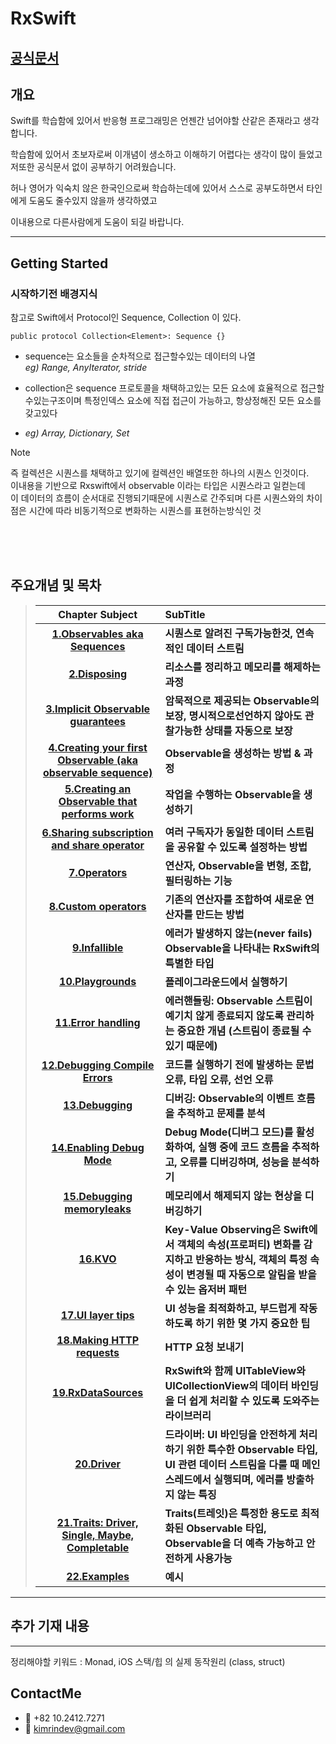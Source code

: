 # RxSwift 




## [공식문서](https://github.com/ReactiveX/RxSwift/blob/main/Documentation/GettingStarted.md)  




## 개요

Swift를 학습함에 있어서 반응형 프로그래밍은 언젠간 넘어야할 산같은 존재라고 생각합니다.   

학습함에 있어서 초보자로써 이개념이 생소하고 이해하기 어렵다는 생각이 많이 들었고  저또한 공식문서 없이 공부하기 어려웠습니다.
 
허나 영어가 익숙치 않은 한국인으로써 학습하는데에 있어서 스스로 공부도하면서 타인에게 도움도 줄수있지 않을까 생각하였고
 
이내용으로 다른사람에게 도움이 되길 바랍니다. 



--- 



## Getting Started
 
### 시작하기전 배경지식
참고로 Swift에서 Protocol인 Sequence, Collection 이 있다.
```
public protocol Collection<Element>: Sequence {}
```

 - sequence는 요소들을 순차적으로 접근할수있는 데이터의 나열  
 *eg) Range, AnyIterator, stride*

 - collection은 sequence 프로토콜을 채택하고있는 모든 요소에 효율적으로 접근할수있는구조이며 특정인덱스 요소에 직접 접근이 가능하고, 항상정해진 모든 요소를 갖고있다
 - *eg) Array, Dictionary, Set*

>[!NOTE]
> 즉 컬렉션은 시퀀스를 채택하고 있기에 컬렉션인 배열또한 하나의 시퀀스 인것이다.  
> 이내용을 기반으로 Rxswift에서 observable 이라는 타입은 시퀀스라고 일컫는데  
> 이 데이터의 흐름이 순서대로 진행되기때문에 시퀀스로 간주되며 다른 시퀀스와의 차이점은 시간에 따라 비동기적으로 변화하는 시퀀스를 표현하는방식인 것  

<br/> <br/> <br/>

## 주요개념 및 목차 
> | Chapter Subject | SubTitle | 
> |:---:| :----|
> | **[1.Observables aka Sequences](https://github.com/Rinkim0515/RxSwift2025/blob/main/Docs/%EC%BB%A4%EB%A6%AC%ED%81%98%EB%9F%BC/01_Observables%20aka%20Sequences.md#observables-aka-sequences)**  |      **시퀀스로 알려진 구독가능한것, 연속적인 데이터 스트림** |   
> | **[2.Disposing](https://github.com/Rinkim0515/RxSwift2025/blob/main/Docs/%EC%BB%A4%EB%A6%AC%ED%81%98%EB%9F%BC/02_Disposing.md#disposing)**                                                     |    **리소스를 정리하고 메모리를 해제하는 과정**|
> | **[3.Implicit Observable guarantees](https://github.com/Rinkim0515/RxSwift2025/blob/main/Docs/%EC%BB%A4%EB%A6%AC%ED%81%98%EB%9F%BC/03_Implict%20Observable%20guarantees.md#implicitobservableguarantees-%EC%95%94%EB%AC%B5%EC%A0%81%EC%9D%B8-observable-%EB%B3%B4%EC%9E%A5)**                                                                                                                                                                                                                                          |**암묵적으로 제공되는 Observable의 보장, 명시적으로선언하지 않아도 관찰가능한 상태를 자동으로 보장**|
> | **[4.Creating your first Observable (aka observable sequence)](https://github.com/Rinkim0515/RxSwift2025/blob/main/Docs/%EC%BB%A4%EB%A6%AC%ED%81%98%EB%9F%BC/04_Creating%20your%20first%C2%A0Observable%C2%A0.md#observable-%EC%83%9D%EC%84%B1%EC%9D%98-%ED%95%B5%EC%8B%AC%EA%B0%9C%EB%85%90)**                                                                                                                                                                                                                  |**Observable을 생성하는 방법 & 과정**|
> | **[5.Creating an Observable that performs work](https://github.com/Rinkim0515/RxSwift2025/blob/main/Docs/%EC%BB%A4%EB%A6%AC%ED%81%98%EB%9F%BC/05_Creating%20an%C2%A0Observable%C2%A0that%20performs%20work.md#creating-anobservablethat-performs-work)**                                                                                                                                                                                             |  **작업을 수행하는 Observable을 생성하기** |
> | **[6.Sharing subscription and share operator](https://github.com/Rinkim0515/RxSwift2025/blob/main/Docs/%EC%BB%A4%EB%A6%AC%ED%81%98%EB%9F%BC/06_Sharing%20Subscription%20and%20the%20share%20Operator.md#%EA%B5%AC%EB%8F%85subscription-%EA%B3%B5%EC%9C%A0%EC%99%80-share-%EC%97%B0%EC%82%B0%EC%9E%90)**                                                                                                                                                         | **여러 구독자가 동일한 데이터 스트림을 공유할 수 있도록 설정하는 방법** |
> | **[7.Operators](https://github.com/Rinkim0515/RxSwift2025/blob/main/Docs/%EC%BB%A4%EB%A6%AC%ED%81%98%EB%9F%BC/07_Operator.md#%EC%97%B0%EC%82%B0%EC%9E%90)**                                                                | **연산자, Observable을 변형, 조합, 필터링하는 기능**|
> | **[8.Custom operators](https://github.com/Rinkim0515/RxSwift2025/blob/main/Docs/%EC%BB%A4%EB%A6%AC%ED%81%98%EB%9F%BC/08_Custom%20operator.md#%EC%82%AC%EC%9A%A9%EC%9E%90%EC%A0%95%EC%9D%98-%EC%97%B0%EC%82%B0%EC%9E%90)**  | **기존의 연산자를 조합하여 새로운 연산자를 만드는 방법** |
> | **[9.Infallible](https://github.com/Rinkim0515/RxSwift2025/blob/main/Docs/%EC%BB%A4%EB%A6%AC%ED%81%98%EB%9F%BC/09_Infallible.md#%EC%8B%A4%ED%8C%A8%ED%95%98%EA%B1%B0%EB%82%98-%EC%98%A4%EB%A5%98%EB%A5%BC-%EB%B0%9C%EC%83%9D%EC%8B%9C%ED%82%A4%EC%A7%80-%EC%95%8A%EB%8A%94%EA%B2%83)**                                                                                                                                                   | **에러가 발생하지 않는(never fails) Observable을 나타내는 RxSwift의 특별한 타입** |
> | **[10.Playgrounds](https://github.com/Rinkim0515/RxSwift2025/blob/main/Docs/%EC%BB%A4%EB%A6%AC%ED%81%98%EB%9F%BC/10_Playgrounds.md#playgrounds)**                                                                          | **플레이그라운드에서 실행하기** |
> | **[11.Error handling](https://github.com/Rinkim0515/RxSwift2025/blob/main/Docs/%EC%BB%A4%EB%A6%AC%ED%81%98%EB%9F%BC/11_Error%20handling.md#%EC%97%90%EB%9F%AC%EB%A5%BC-%EC%B2%98%EB%A6%AC%ED%95%98%EA%B8%B0)**             | **에러핸들링: Observable 스트림이 예기치 않게 종료되지 않도록 관리하는 중요한 개념 (스트림이 종료될 수 있기 때문에)** |
> | **[12.Debugging Compile Errors](https://github.com/Rinkim0515/RxSwift2025/blob/main/Docs/%EC%BB%A4%EB%A6%AC%ED%81%98%EB%9F%BC/12_Debugging%20Compile%20Errors.md#%EC%BB%B4%ED%8C%8C%EC%9D%BC-%EC%97%90%EB%9F%AC%EB%A5%BC-%EB%94%94%EB%B2%84%EA%B9%85%ED%95%98%EA%B8%B0)**                                                                                                                                                                               | **코드를 실행하기 전에 발생하는 문법 오류, 타입 오류, 선언 오류**|
> | **[13.Debugging](https://github.com/Rinkim0515/RxSwift2025/blob/main/Docs/%EC%BB%A4%EB%A6%AC%ED%81%98%EB%9F%BC/13_Debugging.md#%EB%94%94%EB%B2%84%EA%B9%85)**                                                              |**디버깅: Observable의 이벤트 흐름을 추적하고 문제를 분석** |
> | **[14.Enabling Debug Mode](https://github.com/Rinkim0515/RxSwift2025/blob/main/Docs/%EC%BB%A4%EB%A6%AC%ED%81%98%EB%9F%BC/14_Enabling%20Debug%20Mode.md#%EB%94%94%EB%B2%84%EA%B7%B8-%EB%AA%A8%EB%93%9C%EC%9D%98-%ED%99%9C%EC%84%B1%ED%99%94)**                                                                                                                                                                                                 | **Debug Mode(디버그 모드)를 활성화하여, 실행 중에 코드 흐름을 추적하고, 오류를 디버깅하며, 성능을 분석하기**|
> | **[15.Debugging memoryleaks](https://github.com/Rinkim0515/RxSwift2025/blob/main/Docs/%EC%BB%A4%EB%A6%AC%ED%81%98%EB%9F%BC/15_Debugging%20memory%20leaks.md#%EB%A9%94%EB%AA%A8%EB%A6%AC%EB%88%84%EC%88%98-%EB%94%94%EB%B2%84%EA%B9%85)**                                                                                                                                                                                                 |  **메모리에서 해제되지 않는 현상을 디버깅하기**     |
> | **[16.KVO](https://github.com/Rinkim0515/RxSwift2025/blob/main/Docs/%EC%BB%A4%EB%A6%AC%ED%81%98%EB%9F%BC/16_KVO.md#kvo)**                                                                                                  | **Key-Value Observing은 Swift에서 객체의 속성(프로퍼티) 변화를 감지하고 반응하는 방식, 객체의 특정 속성이 변경될 때 자동으로 알림을 받을 수 있는 옵저버 패턴** |
> | **[17.UI layer tips](https://github.com/Rinkim0515/RxSwift2025/blob/main/Docs/%EC%BB%A4%EB%A6%AC%ED%81%98%EB%9F%BC/17_UI%20Layer%20Tips.md#ui-layer-tips)**                                                                | **UI 성능을 최적화하고, 부드럽게 작동하도록 하기 위한 몇 가지 중요한 팁** |
> | **[18.Making HTTP requests](https://github.com/Rinkim0515/RxSwift2025/blob/main/Docs/%EC%BB%A4%EB%A6%AC%ED%81%98%EB%9F%BC/18_Making%20HTTP%20Requests.md#http-%EC%9A%94%EC%B2%AD-%EB%A7%8C%EB%93%A4%EA%B8%B0)**            |**HTTP 요청 보내기**|
> | **[19.RxDataSources](https://github.com/Rinkim0515/RxSwift2025/blob/main/Docs/%EC%BB%A4%EB%A6%AC%ED%81%98%EB%9F%BC/19_RxDataSource.md#rxdatasources)**                                                                     | **RxSwift와 함께 UITableView와 UICollectionView의 데이터 바인딩을 더 쉽게 처리할 수 있도록 도와주는 라이브러리** |
> | **[20.Driver]()**                                                                                                                                                            | **드라이버:  UI 바인딩을 안전하게 처리하기 위한 특수한 Observable 타입, UI 관련 데이터 스트림을 다룰 때 메인 스레드에서 실행되며, 에러를 방출하지 않는 특징**|
> | **[21.Traits: Driver, Single, Maybe, Completable](https://github.com/Rinkim0515/RxSwift2025/blob/main/Docs/%EC%BB%A4%EB%A6%AC%ED%81%98%EB%9F%BC/Traits.md#traits)**                                                        | **Traits(트레잇)은 특정한 용도로 최적화된 Observable 타입, Observable을 더 예측 가능하고 안전하게 사용가능**|
> | **[22.Examples](https://github.com/Rinkim0515/RxSwift2025/blob/main/Docs/%EC%BB%A4%EB%A6%AC%ED%81%98%EB%9F%BC/20_Examples.md#examples)**                                                                                                                                                                                                          | **예시** |

---
## 추가 기재 내용 




---
정리해야할 키워드 : Monad, iOS 스택/힙 의 실제 동작원리 (class, struct)


## ContactMe
* 📱 +82 10.2412.7271
* 📧 kimrindev@gmail.com
